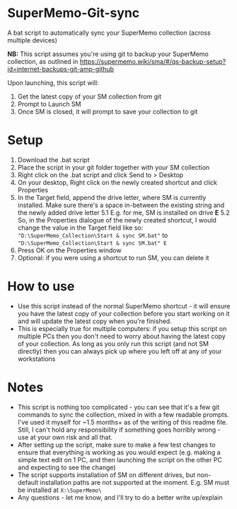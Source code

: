 # SuperMemo-Git-sync
A bat script to automatically sync your SuperMemo collection (across multiple devices)

**NB:** This script assumes you're using git to backup your SuperMemo collection, as outlined in https://supermemo.wiki/sma/#/qs-backup-setup?id=internet-backups-git-amp-github

Upon launching, this script will:
1. Get the latest copy of your SM collection from git
2. Prompt to Launch SM
3. Once SM is closed, it will prompt to save your collection to git

# Setup
1. Download the .bat script
2. Place the script in your git folder together with your SM collection
3. Right click on the .bat script and click Send to > Desktop
4. On your desktop, Right click on the newly created shortcut and click Properties
5. In the Target field, append the drive letter, where SM is currently installed. Make sure there's a space in-between the existing string and the newly added drive letter
5.1 E.g. for me, SM is installed on drive **E** 
5.2 So, in the Properties dialogue of the newly created shortcut, I would change the value in the Target field like so: `"D:\SuperMemo_Collection\Start & sync SM.bat"` to `"D:\SuperMemo_Collection\Start & sync SM.bat" E`
6. Press OK on the Properties window
7. Optional: if you were using a shortcut to run SM, you can delete it

# How to use
- Use this script instead of the normal SuperMemo shortcut - it will ensure you have the latest copy of your collection before you start working on it and will update the latest copy when you're finished.
- This is especially true for multiple computers: if you setup this script on multiple PCs then you don't need to worry about having the latest copy of your collection. As long as you only run this script (and not SM directly) then you can always pick up where you left off at any of your workstations

# Notes
- This script is nothing too complicated - you can see that it's a few git commands to sync the collection, mixed in with a few readable prompts. I've used it myself for ~1.5 months+ as of the writing of this readme file. Still, I can't hold any responsibility if something goes horribly wrong - use at your own risk and all that.
- After setting up the script, make sure to make a few test changes to ensure that everything is working as you would expect (e.g. making a simple text edit on 1 PC, and then launching the script on the other PC and expecting to see the change) 
- The script supports installation of SM on different drives, but non-default installation paths are not supported at the moment. E.g. SM must be installed at `X:\SuperMemo\` 
- Any questions - let me know, and I'll try to do a better write up/explain
